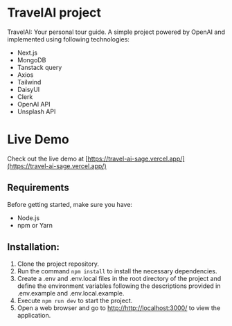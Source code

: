 # TravelAI project

TravelAI: Your personal tour guide. A simple project powered by OpenAI and implemented using following technologies:
 - Next.js
 - MongoDB
 - Tanstack query
 - Axios
 - Tailwind
 - DaisyUI
 - Clerk
 - OpenAI API
 - Unsplash API

# Live Demo

Check out the live demo at
[https://travel-ai-sage.vercel.app/](https://travel-ai-sage.vercel.app/)

## Requirements

Before getting started, make sure you have:

- Node.js
- npm or Yarn

## Installation:

1. Clone the project repository.
2. Run the command `npm install` to install the necessary dependencies.
3. Create a .env and .env.local files in the root directory of the project and define the environment variables following the descriptions provided in .env.example and .env.local.example.
4. Execute `npm run dev` to start the project.
5. Open a web browser and go to
   [http://http://localhost:3000/](http://http://localhost:3000/)
   to view the application.
